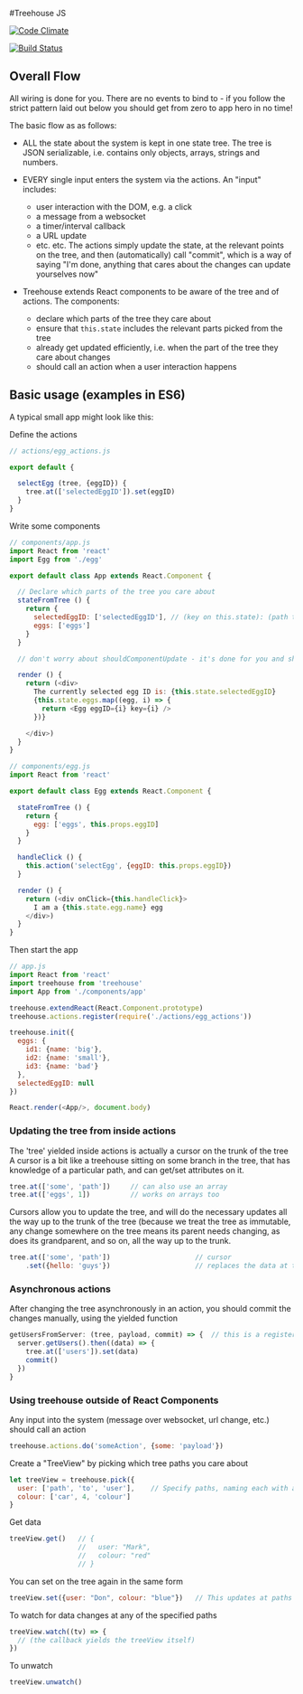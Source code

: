 #Treehouse JS

[![Code Climate](https://codeclimate.com/github/markevans/treehouse/badges/gpa.svg)](https://codeclimate.com/github/markevans/treehouse)

[![Build Status](https://travis-ci.org/markevans/treehouse.svg?branch=master)](https://travis-ci.org/markevans/treehouse)

## Overall Flow

All wiring is done for you. There are no events to bind to - if you follow the strict pattern laid out below you should get from zero to app hero in no time!

The basic flow as as follows:

  - ALL the state about the system is kept in one state tree.
    The tree is JSON serializable, i.e. contains only objects, arrays, strings and numbers.

  - EVERY single input enters the system via the actions. An "input" includes:
    - user interaction with the DOM, e.g. a click
    - a message from a websocket
    - a timer/interval callback
    - a URL update
    - etc. etc.
    The actions simply update the state, at the relevant points on the tree, and then (automatically) call "commit", which is a way of saying "I'm done, anything that cares about the changes can update yourselves now"

  - Treehouse extends React components to be aware of the tree and of actions. The components:
    - declare which parts of the tree they care about
    - ensure that `this.state` includes the relevant parts picked from the tree
    - already get updated efficiently, i.e. when the part of the tree they care about changes
    - should call an action when a user interaction happens

## Basic usage (examples in ES6)

A typical small app might look like this:

Define the actions
```javascript
// actions/egg_actions.js

export default {

  selectEgg (tree, {eggID}) {
    tree.at(['selectedEggID']).set(eggID)
  }
}
```

Write some components
```javascript
// components/app.js
import React from 'react'
import Egg from './egg'

export default class App extends React.Component {

  // Declare which parts of the tree you care about
  stateFromTree () {
    return {
      selectedEggID: ['selectedEggID'], // (key on this.state): (path to point on tree)
      eggs: ['eggs']
    }
  }

  // don't worry about shouldComponentUpdate - it's done for you and should be super-efficient

  render () {
    return (<div>
      The currently selected egg ID is: {this.state.selectedEggID}
      {this.state.eggs.map((egg, i) => {
        return <Egg eggID={i} key={i} />
      })}

    </div>)
  }
}
```

```javascript
// components/egg.js
import React from 'react'

export default class Egg extends React.Component {

  stateFromTree () {
    return {
      egg: ['eggs', this.props.eggID]
    }
  }

  handleClick () {
    this.action('selectEgg', {eggID: this.props.eggID})
  }

  render () {
    return (<div onClick={this.handleClick}>
      I am a {this.state.egg.name} egg
    </div>)
  }
}
```

Then start the app

```javascript
// app.js
import React from 'react'
import treehouse from 'treehouse'
import App from './components/app'

treehouse.extendReact(React.Component.prototype)
treehouse.actions.register(require('./actions/egg_actions'))

treehouse.init({
  eggs: {
    id1: {name: 'big'},
    id2: {name: 'small'},
    id3: {name: 'bad'}
  },
  selectedEggID: null
})

React.render(<App/>, document.body)
```

### Updating the tree from inside actions
The 'tree' yielded inside actions is actually a cursor on the trunk of the tree
A cursor is a bit like a treehouse sitting on some branch in the tree, that has knowledge of a particular path, and can get/set attributes on it.
```javascript
tree.at(['some', 'path'])     // can also use an array
tree.at(['eggs', 1])          // works on arrays too
```
Cursors allow you to update the tree, and will do the necessary updates all the way up to the trunk of the tree (because we treat the tree as immutable, any change somewhere on the tree means its parent needs changing, as does its grandparent, and so on, all the way up to the trunk.
```javascript
tree.at(['some', 'path'])                     // cursor
    .set({hello: 'guys'})                     // replaces the data at the cursor path
```
### Asynchronous actions
After changing the tree asynchronously in an action, you should commit the changes manually, using the yielded function
```javascript
getUsersFromServer: (tree, payload, commit) => {  // this is a registered action
  server.getUsers().then((data) => {
    tree.at(['users']).set(data)
    commit()
  })
}
```

### Using treehouse outside of React Components
Any input into the system (message over websocket, url change, etc.) should call an action
```javascript
treehouse.actions.do('someAction', {some: 'payload'})
```
Create a "TreeView" by picking which tree paths you care about
```javascript
let treeView = treehouse.pick({
  user: ['path', 'to', 'user'],    // Specify paths, naming each with a key
  colour: ['car', 4, 'colour']
}
```
Get data
```javascript
treeView.get()   // {
                 //   user: "Mark",
                 //   colour: "red"
                 // }
```
You can set on the tree again in the same form
```javascript
treeView.set({user: "Don", colour: "blue"})   // This updates at paths ['path', 'to', 'user'] and ['car', 4, 'colour']
```
To watch for data changes at any of the specified paths
```javascript
treeView.watch((tv) => {
  // (the callback yields the treeView itself)
})
```
To unwatch
```javascript
treeView.unwatch()
```
